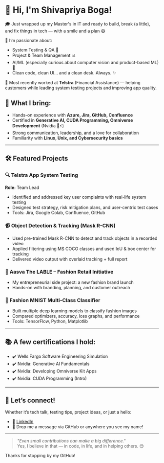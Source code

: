 # 👋 Hi, I'm Shivapriya Boga!

🎓 Just wrapped up my Master's in IT and ready to build, break (a little), and fix things in tech — with a smile and a plan 😄

🔧 I’m passionate about:
- System Testing & QA 🚀  
- Project & Team Management 📊  
- AI/ML (especially curious about computer vision and product-based ML) 🤖  
- Clean code, clean UI... and a clean desk. Always. ✨

💼 Most recently worked at **Telstra** (Financial Assistance) — helping customers while leading system testing projects and improving app quality.

## 🧠 What I bring:
- Hands-on experience with **Azure, Jira, GitHub, Confluence**
- Certified in **Generative AI, CUDA Programming, Omniverse Development** (Nvidia 🧠⚡)
- Strong communication, leadership, and a love for collaboration  
- Familiarity with **Linux, Unix, and Cybersecurity basics**

---

## 🛠️ Featured Projects

### 🔍 **Telstra App System Testing**  
**Role:** Team Lead  
- Identified and addressed key user complaints with real-life system testing  
- Designed test strategy, risk mitigation plans, and user-centric test cases  
- Tools: Jira, Google Colab, Confluence, GitHub

### 📹 **Object Detection & Tracking (Mask R-CNN)**  
- Used pre-trained Mask R-CNN to detect and track objects in a recorded video  
- Applied filtering using MS COCO classes and used IoU & box center for tracking  
- Delivered video output with overlaid tracking + full report

### 👕 **Aasva The LABLE – Fashion Retail Initiative**  
- My entrepreneurial side project: a new fashion brand launch  
- Hands-on with branding, planning, and customer outreach

### 👟 **Fashion MNIST Multi-Class Classifier**  
- Built multiple deep learning models to classify fashion images  
- Compared optimizers, accuracy, loss graphs, and performance  
- Tools: TensorFlow, Python, Matplotlib

---

## 📚 A few certifications I hold:
- ✔️ Wells Fargo Software Engineering Simulation  
- ✔️ Nvidia: Generative AI Fundamentals  
- ✔️ Nvidia: Developing Omniverse Kit Apps  
- ✔️ Nvidia: CUDA Programming (Intro)  

---

## 🤝 Let’s connect!
Whether it’s tech talk, testing tips, project ideas, or just a hello:

- 💼 [LinkedIn](https://www.linkedin.com/in/shivapriya19/)  
- 📧 Drop me a message via GitHub or anywhere you see my name!

---

> *"Even small contributions can make a big difference."*  
Yes, I believe in that — in code, in life, and in helping others. 😊

Thanks for stopping by my GitHub!


